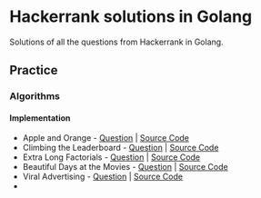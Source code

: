 # Hackerrank solutions in Golang

Solutions of all the questions from Hackerrank in Golang.

## Practice

### Algorithms

#### Implementation
- Apple and Orange - [Question](https://www.hackerrank.com/challenges/apple-and-orange/problem?isFullScreen=true) | [Source Code](./apple-and-orange/main.go)
- Climbing the Leaderboard - [Question](https://www.hackerrank.com/challenges/climbing-the-leaderboard/problem?isFullScreen=true) | [Source Code](./climbing-the-leaderboard/main.go)
- Extra Long Factorials - [Question](https://www.hackerrank.com/challenges/extra-long-factorials/problem?isFullScreen=true) | [Source Code](./extra-long-factorials/main.go)
- Beautiful Days at the Movies - [Question](https://www.hackerrank.com/challenges/beautiful-days-at-the-movies/problem?isFullScreen=true) | [Source Code](./beautiful-days-at-the-movies/main.go)
- Viral Advertising - [Question](https://www.hackerrank.com/challenges/strange-advertising/problem?isFullScreen=true) | [Source Code](./strange-advertising/main.go)
-